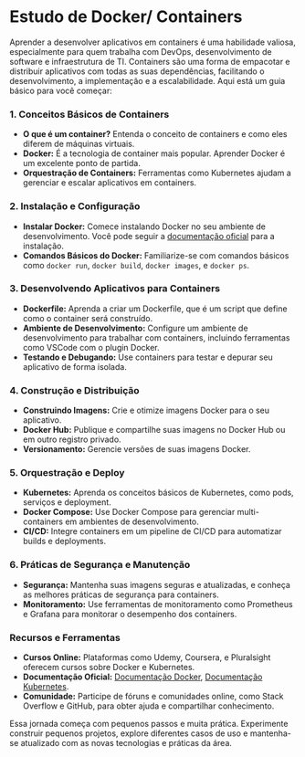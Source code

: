 # Estudo de Docker/ Containers

Aprender a desenvolver aplicativos em containers é uma habilidade valiosa, especialmente para quem trabalha com DevOps, desenvolvimento de software e infraestrutura de TI. Containers são uma forma de empacotar e distribuir aplicativos com todas as suas dependências, facilitando o desenvolvimento, a implementação e a escalabilidade. Aqui está um guia básico para você começar:

### 1. **Conceitos Básicos de Containers**
   - **O que é um container?** Entenda o conceito de containers e como eles diferem de máquinas virtuais.
   - **Docker:** É a tecnologia de container mais popular. Aprender Docker é um excelente ponto de partida.
   - **Orquestração de Containers:** Ferramentas como Kubernetes ajudam a gerenciar e escalar aplicativos em containers.

### 2. **Instalação e Configuração**
   - **Instalar Docker:** Comece instalando Docker no seu ambiente de desenvolvimento. Você pode seguir a [documentação oficial](https://docs.docker.com/get-docker/) para a instalação.
   - **Comandos Básicos do Docker:** Familiarize-se com comandos básicos como `docker run`, `docker build`, `docker images`, e `docker ps`.

### 3. **Desenvolvendo Aplicativos para Containers**
   - **Dockerfile:** Aprenda a criar um Dockerfile, que é um script que define como o container será construído.
   - **Ambiente de Desenvolvimento:** Configure um ambiente de desenvolvimento para trabalhar com containers, incluindo ferramentas como VSCode com o plugin Docker.
   - **Testando e Debugando:** Use containers para testar e depurar seu aplicativo de forma isolada.

### 4. **Construção e Distribuição**
   - **Construindo Imagens:** Crie e otimize imagens Docker para o seu aplicativo.
   - **Docker Hub:** Publique e compartilhe suas imagens no Docker Hub ou em outro registro privado.
   - **Versionamento:** Gerencie versões de suas imagens Docker.

### 5. **Orquestração e Deploy**
   - **Kubernetes:** Aprenda os conceitos básicos de Kubernetes, como pods, serviços e deployment.
   - **Docker Compose:** Use Docker Compose para gerenciar multi-containers em ambientes de desenvolvimento.
   - **CI/CD:** Integre containers em um pipeline de CI/CD para automatizar builds e deployments.

### 6. **Práticas de Segurança e Manutenção**
   - **Segurança:** Mantenha suas imagens seguras e atualizadas, e conheça as melhores práticas de segurança para containers.
   - **Monitoramento:** Use ferramentas de monitoramento como Prometheus e Grafana para monitorar o desempenho dos containers.

### Recursos e Ferramentas
- **Cursos Online:** Plataformas como Udemy, Coursera, e Pluralsight oferecem cursos sobre Docker e Kubernetes.
- **Documentação Oficial:** [Documentação Docker](https://docs.docker.com/), [Documentação Kubernetes](https://kubernetes.io/docs/).
- **Comunidade:** Participe de fóruns e comunidades online, como Stack Overflow e GitHub, para obter ajuda e compartilhar conhecimento.

Essa jornada começa com pequenos passos e muita prática. Experimente construir pequenos projetos, explore diferentes casos de uso e mantenha-se atualizado com as novas tecnologias e práticas da área.
